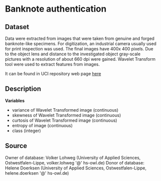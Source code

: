 
Banknote authentication
=======================

Dataset
-------

Data were extracted from images that were taken from genuine and forged banknote-like specimens. For digitization, an industrial camera usually used for print inspection was used. The final images have 400x 400 pixels. Due to the object lens and distance to the investigated object gray-scale pictures with a resolution of about 660 dpi were gained. Wavelet Transform tool were used to extract features from images.

It can be found in UCI repository web page [here](https://archive.ics.uci.edu/ml/machine-learning-databases/00267/data_banknote_authentication.txt)

Description
-----------

**Variables**

-   variance of Wavelet Transformed image (continuous)
-   skewness of Wavelet Transformed image (continuous)
-   curtosis of Wavelet Transformed image (continuous)
-   entropy of image (continuous)
-   class (integer)

Source
------

Owner of database: Volker Lohweg (University of Applied Sciences, Ostwestfalen-Lippe, volker.lohweg '@' hs-owl.de) Donor of database: Helene Doerksen (University of Applied Sciences, Ostwestfalen-Lippe, helene.doerksen '@' hs-owl.de)
